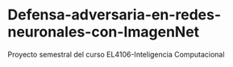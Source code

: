 # Defensa-adversaria-en-redes-neuronales-con-ImagenNet

Proyecto semestral del curso EL4106-Inteligencia Computacional

